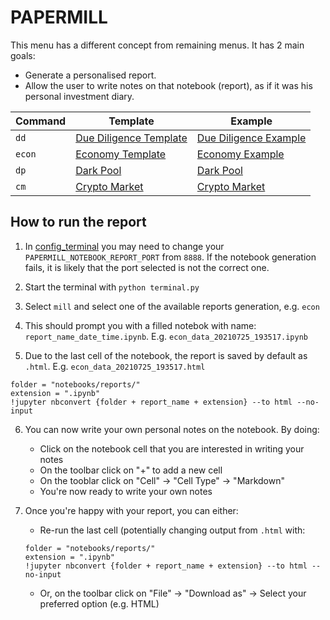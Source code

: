 # PAPERMILL

This menu has a different concept from remaining menus. It has 2 main goals:
 - Generate a personalised report.
 - Allow the user to write notes on that notebook (report), as if it was his personal investment diary.

Command | Template | Example
------ | --------|----
`dd`   | [Due Diligence Template](/notebooks/templates/due_diligence.ipynb) | [Due Diligence Example](/notebooks/examples/aapl_due_diligence_20210729_001048.html)
`econ` | [Economy Template](/notebooks/templates/econ_data.ipynb) | [Economy Example](/notebooks/examples/econ_data_20210729_001227.html)
`dp` | [Dark Pool](/notebooks/templates/dark_pool.ipynb) | [Dark Pool](/notebooks/examples/amc_dark_pool_20210728_235316.html)
`cm` | [Crypto Market](/notebooks/templates/crypto_market.ipynb) | [Crypto Market](/notebooks/examples/crypto_market_20210729_001530.html)


## How to run the report

1. In [config_terminal](/gamestonk_terminal/config_terminal.py) you may need to change your `PAPERMILL_NOTEBOOK_REPORT_PORT` from `8888`. If the notebook generation fails, it is likely that the port selected is not the correct one.

2. Start the terminal with `python terminal.py`

3. Select `mill` and select one of the available reports generation, e.g. `econ`

4. This should prompt you with a filled notebok with name: `report_name_date_time.ipynb`. E.g. `econ_data_20210725_193517.ipynb`

5. Due to the last cell of the notebook, the report is saved by default as `.html`. E.g.  `econ_data_20210725_193517.html`
```
folder = "notebooks/reports/"
extension = ".ipynb"
!jupyter nbconvert {folder + report_name + extension} --to html --no-input
```

6. You can now write your own personal notes on the notebook. By doing:
   * Click on the notebook cell that you are interested in writing your notes
   * On the toolbar click on "+" to add a new cell
   * On the tooblar click on "Cell" -> "Cell Type" -> "Markdown"
   * You're now ready to write your own notes

6. Once you're happy with your report, you can either:
   * Re-run the last cell (potentially changing output from `.html` with:
   ```
   folder = "notebooks/reports/"
   extension = ".ipynb"
   !jupyter nbconvert {folder + report_name + extension} --to html --no-input
   ```
   * Or, on the toolbar click on "File" -> "Download as" -> Select your preferred option (e.g. HTML)
